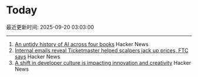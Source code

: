 # Today

最近更新时间: 2025-09-20 03:03:00

--- 
1. [An untidy history of AI across four books](https://hedgehogreview.com/issues/lessons-of-babel/articles/perplexity) Hacker News
2. [Internal emails reveal Ticketmaster helped scalpers jack up prices, FTC says](https://arstechnica.com/tech-policy/2025/09/ticketmaster-intentionally-screwed-fans-out-of-billions-ftc-lawsuit-says/) Hacker News
3. [A shift in developer culture is impacting innovation and creativity](https://dayvster.com/blog/dev-culture-is-dying-the-curious-developer-is-gone/) Hacker News
